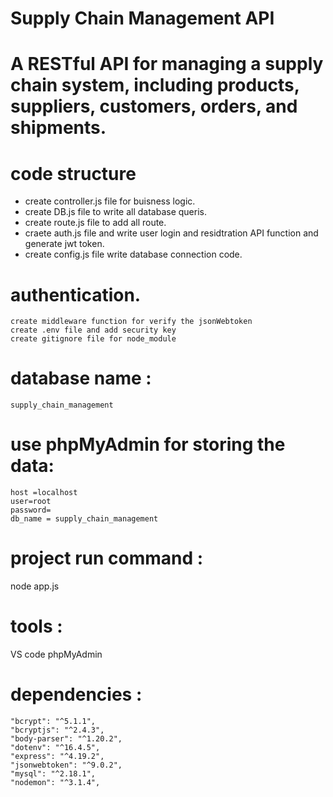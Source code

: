 # Supply Chain Management API

# A RESTful API for managing a supply chain system, including products, suppliers, customers, orders, and shipments.

# code structure
- create controller.js file for buisness logic.
- create DB.js file to write all database queris.
- create route.js file to add all route.
- craete auth.js file and write user login and residtration API function and generate jwt token.
- create config.js file write database connection code.

# authentication.
    create middleware function for verify the jsonWebtoken
    create .env file and add security key
    create gitignore file for node_module

# database name : 
    supply_chain_management
 # use phpMyAdmin for storing the data:
    host =localhost
    user=root
    password=
    db_name = supply_chain_management

# project run command : 
node app.js
# tools :
  VS code
  phpMyAdmin
# dependencies :
    "bcrypt": "^5.1.1",
    "bcryptjs": "^2.4.3",
    "body-parser": "^1.20.2",
    "dotenv": "^16.4.5",
    "express": "^4.19.2",
    "jsonwebtoken": "^9.0.2",
    "mysql": "^2.18.1",
    "nodemon": "^3.1.4",
